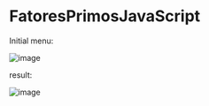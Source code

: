 # FatoresPrimosJavaScript
Initial menu:

![image](https://github.com/PedroSmaxY/FatoresPrimosJavaScript/assets/127573080/f26b9303-658f-45df-b498-abf42613dc4f)

result:

![image](https://github.com/PedroSmaxY/FatoresPrimosJavaScript/assets/127573080/5a83f0cc-2ff6-4d1c-b4de-a60848b08533)
